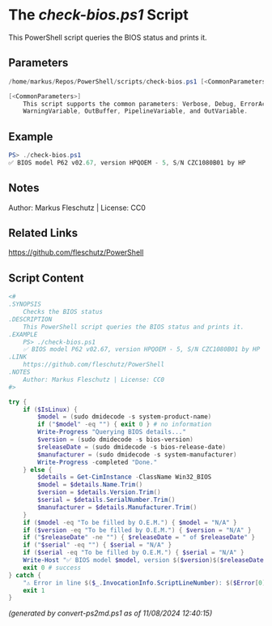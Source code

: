 The *check-bios.ps1* Script
===========================

This PowerShell script queries the BIOS status and prints it.

Parameters
----------
```powershell
/home/markus/Repos/PowerShell/scripts/check-bios.ps1 [<CommonParameters>]

[<CommonParameters>]
    This script supports the common parameters: Verbose, Debug, ErrorAction, ErrorVariable, WarningAction, 
    WarningVariable, OutBuffer, PipelineVariable, and OutVariable.
```

Example
-------
```powershell
PS> ./check-bios.ps1
✅ BIOS model P62 v02.67, version HPQOEM - 5, S/N CZC1080B01 by HP

```

Notes
-----
Author: Markus Fleschutz | License: CC0

Related Links
-------------
https://github.com/fleschutz/PowerShell

Script Content
--------------
```powershell
<#
.SYNOPSIS
	Checks the BIOS status
.DESCRIPTION
	This PowerShell script queries the BIOS status and prints it.
.EXAMPLE
	PS> ./check-bios.ps1
	✅ BIOS model P62 v02.67, version HPQOEM - 5, S/N CZC1080B01 by HP
.LINK
	https://github.com/fleschutz/PowerShell
.NOTES
	Author: Markus Fleschutz | License: CC0
#>

try {
	if ($IsLinux) {
		$model = (sudo dmidecode -s system-product-name)
		if ("$model" -eq "") { exit 0 } # no information
		Write-Progress "Querying BIOS details..."
		$version = (sudo dmidecode -s bios-version)
		$releaseDate = (sudo dmidecode -s bios-release-date)
		$manufacturer = (sudo dmidecode -s system-manufacturer)
		Write-Progress -completed "Done."
	} else {
		$details = Get-CimInstance -ClassName Win32_BIOS
		$model = $details.Name.Trim()
		$version = $details.Version.Trim()
		$serial = $details.SerialNumber.Trim()
		$manufacturer = $details.Manufacturer.Trim()
	}
	if ($model -eq "To be filled by O.E.M.") { $model = "N/A" }
	if ($version -eq "To be filled by O.E.M.") { $version = "N/A" }
	if ("$releaseDate" -ne "") { $releaseDate = " of $releaseDate" }
	if ("$serial" -eq "") { $serial = "N/A" }
	if ($serial -eq "To be filled by O.E.M.") { $serial = "N/A" }
	Write-Host "✅ BIOS model $model, version $($version)$($releaseDate), S/N $serial by $manufacturer"
	exit 0 # success
} catch {
	"⚠️ Error in line $($_.InvocationInfo.ScriptLineNumber): $($Error[0])"
	exit 1
}
```

*(generated by convert-ps2md.ps1 as of 11/08/2024 12:40:15)*
